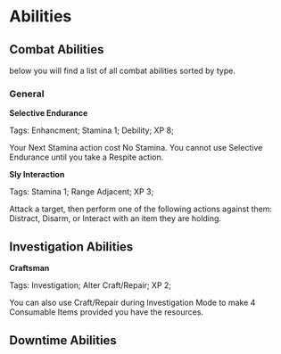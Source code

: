 
# Abilities

## Combat Abilities

below you will find a list of all combat abilities sorted by type.

### General

**Selective Endurance**

Tags: Enhancment; Stamina 1; Debility; XP 8;

Your Next Stamina action cost No Stamina. You cannot use Selective Endurance
until you take a Respite action.

**Sly Interaction**

Tags: Stamina 1; Range Adjacent; XP 3;

Attack a target, then perform one of the following actions against them:
Distract, Disarm, or Interact with an item they are holding.

## Investigation Abilities

**Craftsman**

Tags: Investigation; Alter Craft/Repair; XP 2;

You can also use Craft/Repair during Investigation Mode to make 4 Consumable
Items provided you have the resources.

## Downtime Abilities

